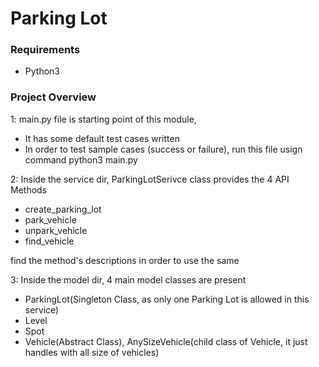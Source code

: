 # Parking Lot
### Requirements
- Python3
### Project Overview
1: main.py file is starting point of this module,
- It has some default test cases written
- In order to test sample cases (success or failure), run this file usign command python3 main.py

2: Inside the service dir, ParkingLotSerivce class provides the 4 API Methods
- create_parking_lot
- park_vehicle
- unpark_vehicle
- find_vehicle

find the method's descriptions in order to use the same

3: Inside the model dir, 4 main model classes are present
- ParkingLot(Singleton Class, as only one Parking Lot is allowed in this service)
- Level
- Spot
- Vehicle(Abstract Class), AnySizeVehicle(child class of Vehicle, it just handles with all size of vehicles)
